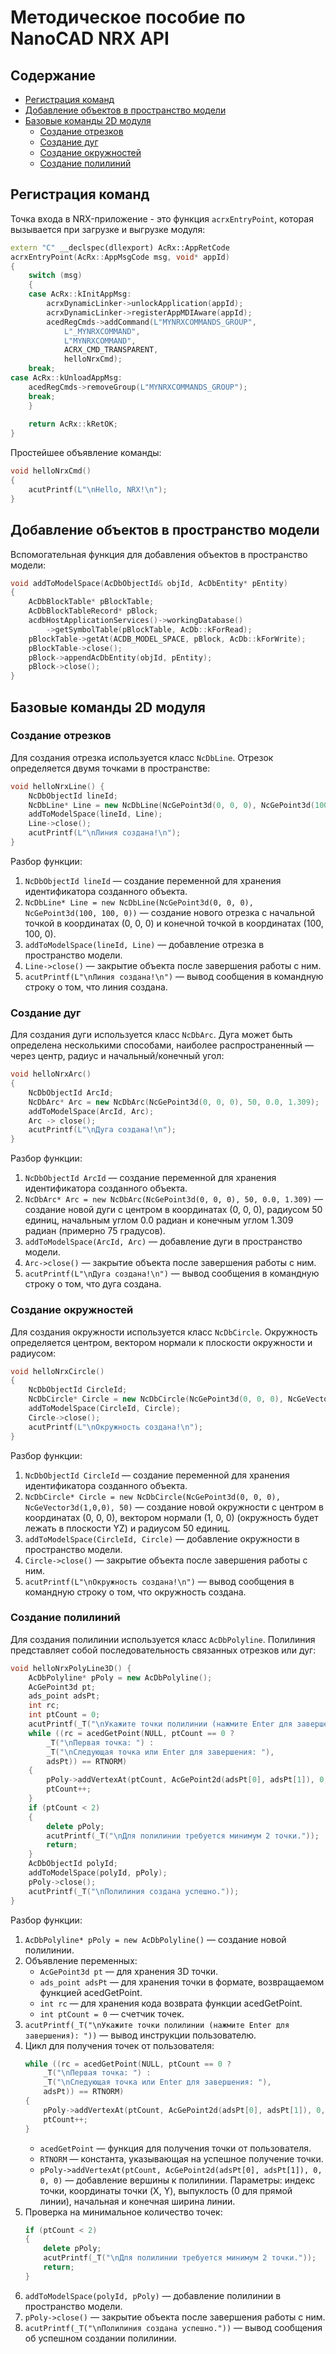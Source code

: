 # Методическое пособие по NanoCAD NRX API

## Содержание

- [Регистрация команд](#регистрация-команд)
- [Добавление объектов в пространство модели](#добавление-объектов-в-пространство-модели)
- [Базовые команды 2D модуля](#базовые-команды-2d-модуля)
  - [Создание отрезков](#создание-отрезков)
  - [Создание дуг](#создание-дуг)
  - [Создание окружностей](#создание-окружностей)
  - [Создание полилиний](#создание-полилиний)

## Регистрация команд

Точка входа в NRX-приложение - это функция `acrxEntryPoint`, которая вызывается при загрузке и выгрузке модуля:

```cpp
extern "C" __declspec(dllexport) AcRx::AppRetCode
acrxEntryPoint(AcRx::AppMsgCode msg, void* appId)
{
    switch (msg)
    {
    case AcRx::kInitAppMsg:
        acrxDynamicLinker->unlockApplication(appId);
        acrxDynamicLinker->registerAppMDIAware(appId);
        acedRegCmds->addCommand(L"MYNRXCOMMANDS_GROUP",
            L"_MYNRXCOMMAND",
            L"MYNRXCOMMAND",
            ACRX_CMD_TRANSPARENT,
            helloNrxCmd);
    break;
case AcRx::kUnloadAppMsg:
    acedRegCmds->removeGroup(L"MYNRXCOMMANDS_GROUP");
    break;
    }
    
    return AcRx::kRetOK;
}
```

Простейшее объявление команды:

```cpp
void helloNrxCmd()
{
    acutPrintf(L"\nHello, NRX!\n");
}
```

## Добавление объектов в пространство модели

Вспомогательная функция для добавления объектов в пространство модели:

```cpp
void addToModelSpace(AcDbObjectId& objId, AcDbEntity* pEntity)
{
    AcDbBlockTable* pBlockTable;
    AcDbBlockTableRecord* pBlock;
    acdbHostApplicationServices()->workingDatabase()
        ->getSymbolTable(pBlockTable, AcDb::kForRead);
    pBlockTable->getAt(ACDB_MODEL_SPACE, pBlock, AcDb::kForWrite);
    pBlockTable->close();
    pBlock->appendAcDbEntity(objId, pEntity);
    pBlock->close();
}
```

## Базовые команды 2D модуля

### Создание отрезков

Для создания отрезка используется класс `NcDbLine`. Отрезок определяется двумя точками в пространстве:

```cpp
void helloNrxLine() {
    NcDbObjectId lineId;
    NcDbLine* Line = new NcDbLine(NcGePoint3d(0, 0, 0), NcGePoint3d(100, 100, 0));
    addToModelSpace(lineId, Line);
    Line->close();
    acutPrintf(L"\nЛиния создана!\n");
}
```

Разбор функции:

1. `NcDbObjectId lineId` — создание переменной для хранения идентификатора созданного объекта.
2. `NcDbLine* Line = new NcDbLine(NcGePoint3d(0, 0, 0), NcGePoint3d(100, 100, 0))` — создание нового отрезка с начальной точкой в координатах (0, 0, 0) и конечной точкой в координатах (100, 100, 0).
3. `addToModelSpace(lineId, Line)` — добавление отрезка в пространство модели.
4. `Line->close()` — закрытие объекта после завершения работы с ним.
5. `acutPrintf(L"\nЛиния создана!\n")` — вывод сообщения в командную строку о том, что линия создана.

### Создание дуг

Для создания дуги используется класс `NcDbArc`. Дуга может быть определена несколькими способами, наиболее распространенный — через центр, радиус и начальный/конечный угол:

```cpp
void helloNrxArc()
{
    NcDbObjectId ArcId;
    NcDbArc* Arc = new NcDbArc(NcGePoint3d(0, 0, 0), 50, 0.0, 1.309);
    addToModelSpace(ArcId, Arc);
    Arc -> close();
    acutPrintf(L"\nДуга создана!\n");
}
```

Разбор функции:

1. `NcDbObjectId ArcId` — создание переменной для хранения идентификатора созданного объекта.
2. `NcDbArc* Arc = new NcDbArc(NcGePoint3d(0, 0, 0), 50, 0.0, 1.309)` — создание новой дуги с центром в координатах (0, 0, 0), радиусом 50 единиц, начальным углом 0.0 радиан и конечным углом 1.309 радиан (примерно 75 градусов).
3. `addToModelSpace(ArcId, Arc)` — добавление дуги в пространство модели.
4. `Arc->close()` — закрытие объекта после завершения работы с ним.
5. `acutPrintf(L"\nДуга создана!\n")` — вывод сообщения в командную строку о том, что дуга создана.

### Создание окружностей

Для создания окружности используется класс `NcDbCircle`. Окружность определяется центром, вектором нормали к плоскости окружности и радиусом:

```cpp
void helloNrxCircle()
{
    NcDbObjectId CircleId;
    NcDbCircle* Circle = new NcDbCircle(NcGePoint3d(0, 0, 0), NcGeVector3d(1,0,0), 50);
    addToModelSpace(CircleId, Circle);
    Circle->close();
    acutPrintf(L"\nОкружность создана!\n");
}
```

Разбор функции:

1. `NcDbObjectId CircleId` — создание переменной для хранения идентификатора созданного объекта.
2. `NcDbCircle* Circle = new NcDbCircle(NcGePoint3d(0, 0, 0), NcGeVector3d(1,0,0), 50)` — создание новой окружности с центром в координатах (0, 0, 0), вектором нормали (1, 0, 0) (окружность будет лежать в плоскости YZ) и радиусом 50 единиц.
3. `addToModelSpace(CircleId, Circle)` — добавление окружности в пространство модели.
4. `Circle->close()` — закрытие объекта после завершения работы с ним.
5. `acutPrintf(L"\nОкружность создана!\n")` — вывод сообщения в командную строку о том, что окружность создана.

### Создание полилиний

Для создания полилинии используется класс `AcDbPolyline`. Полилиния представляет собой последовательность связанных отрезков или дуг:

```cpp
void helloNrxPolyLine3D() {
    AcDbPolyline* pPoly = new AcDbPolyline();
    AcGePoint3d pt;
    ads_point adsPt;
    int rc;
    int ptCount = 0;
    acutPrintf(_T("\nУкажите точки полилинии (нажмите Enter для завершения): "));
    while ((rc = acedGetPoint(NULL, ptCount == 0 ?
        _T("\nПервая точка: ") :
        _T("\nСледующая точка или Enter для завершения: "),
        adsPt)) == RTNORM)
    {
        pPoly->addVertexAt(ptCount, AcGePoint2d(adsPt[0], adsPt[1]), 0, 0, 0);
        ptCount++;
    }
    if (ptCount < 2)
    {
        delete pPoly;
        acutPrintf(_T("\nДля полилинии требуется минимум 2 точки."));
        return;
    }
    AcDbObjectId polyId;
    addToModelSpace(polyId, pPoly);
    pPoly->close();
    acutPrintf(_T("\nПолилиния создана успешно."));
}
```

Разбор функции:

1. `AcDbPolyline* pPoly = new AcDbPolyline()` — создание новой полилинии.
2. Объявление переменных:
   - `AcGePoint3d pt` — для хранения 3D точки.
   - `ads_point adsPt` — для хранения точки в формате, возвращаемом функцией acedGetPoint.
   - `int rc` — для хранения кода возврата функции acedGetPoint.
   - `int ptCount = 0` — счетчик точек.
3. `acutPrintf(_T("\nУкажите точки полилинии (нажмите Enter для завершения): "))` — вывод инструкции пользователю.
4. Цикл для получения точек от пользователя:
   ```cpp
   while ((rc = acedGetPoint(NULL, ptCount == 0 ?
       _T("\nПервая точка: ") :
       _T("\nСледующая точка или Enter для завершения: "),
       adsPt)) == RTNORM)
   {
       pPoly->addVertexAt(ptCount, AcGePoint2d(adsPt[0], adsPt[1]), 0, 0, 0);
       ptCount++;
   }
   ```
   - `acedGetPoint` — функция для получения точки от пользователя.
   - `RTNORM` — константа, указывающая на успешное получение точки.
   - `pPoly->addVertexAt(ptCount, AcGePoint2d(adsPt[0], adsPt[1]), 0, 0, 0)` — добавление вершины к полилинии. Параметры: индекс точки, координаты точки (X, Y), выпуклость (0 для прямой линии), начальная и конечная ширина линии.
5. Проверка на минимальное количество точек:
   ```cpp
   if (ptCount < 2)
   {
       delete pPoly;
       acutPrintf(_T("\nДля полилинии требуется минимум 2 точки."));
       return;
   }
   ```
6. `addToModelSpace(polyId, pPoly)` — добавление полилинии в пространство модели.
7. `pPoly->close()` — закрытие объекта после завершения работы с ним.
8. `acutPrintf(_T("\nПолилиния создана успешно."))` — вывод сообщения об успешном создании полилинии.
